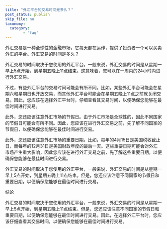 ```yaml
---
title: "外汇平台的交易时间是多久？"
post_status: publish
skip_file: no
taxonomy:
  category:
        - "faq"
---
```


外汇交易是一种全球性的金融市场，它每天都在运作，提供了投资者一个可以买卖外汇的平台。外汇交易的时间是多久？

外汇交易的时间取决于您使用的外汇平台。一般来说，外汇交易的时间是从星期一早上5点开始，到星期五晚上11点结束。这意味着，您可以在一周内的24小时内进行外汇交易。

不过，有些外汇平台的交易时间可能会有所不同。比如，某些外汇平台可能会在星期六和星期日也开放交易，而其他外汇平台可能会在星期五晚上11点之前就关闭交易。因此，您应该在选择外汇平台时，仔细查看其交易时间，以便确保您能够在最佳时间进行交易。

此外，您还应该注意外汇市场的节假日。由于外汇市场是全球性的，因此不同国家的节假日可能会有所不同。因此，您应该在进行外汇交易之前，先了解不同国家的节假日，以便确保您能够在最佳时间进行交易。

此外，您还应该注意外汇市场的重要日期。比如，每年的4月15日是美国税收截止日，而每年的12月31日是美国财政年度的最后一天。这些重要日期可能会对外汇市场产生重大影响，因此您应该在进行外汇交易之前，先了解这些重要日期，以便确保您能够在最佳时间进行交易。

外汇交易的时间取决于您使用的外汇平台，一般来说，外汇交易的时间是从星期一早上5点开始，到星期五晚上11点结束。但是，您还应该注意不同国家的节假日和重要日期，以便确保您能够在最佳时间进行交易。

结论

外汇交易的时间取决于您使用的外汇平台，一般来说，外汇交易的时间是从星期一早上5点开始，到星期五晚上11点结束。但是，您还应该注意不同国家的节假日和重要日期，以便确保您能够在最佳时间进行交易。因此，在选择外汇平台时，您应该仔细查看其交易时间，以便确保您能够在最佳时间进行交易。
